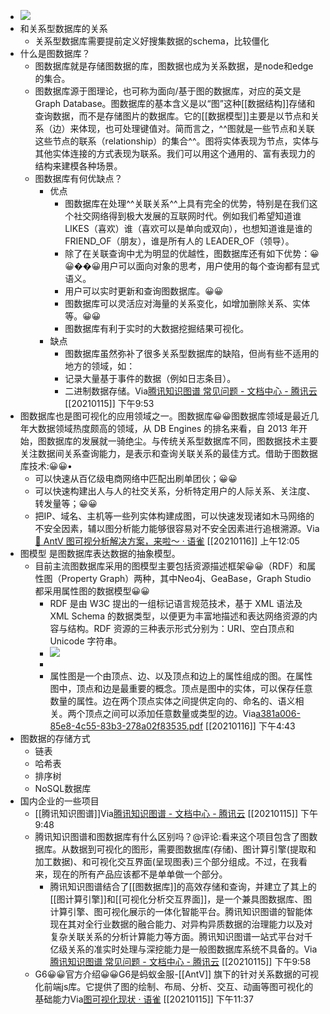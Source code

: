 - ![](https://firebasestorage.googleapis.com/v0/b/firescript-577a2.appspot.com/o/imgs%2Fapp%2Fxinyiheng%2FQ_H47EBN5-.png?alt=media&token=e86ea1f9-3786-4d1b-895c-6c575e5dfe9d)
- 和关系型数据库的关系
    - 关系型数据库需要提前定义好搜集数据的schema，比较僵化
- 什么是图数据库？
    - 图数据库就是存储图数据的库，图数据也成为关系数据，是node和edge的集合。
    - 图数据库源于图理论，也可称为面向/基于图的数据库，对应的英文是 Graph Database。图数据库的基本含义是以“图”这种[[数据结构]]存储和查询数据，而不是存储图片的数据库。它的[[数据模型]]主要是以节点和关系（边）来体现，也可处理键值对。简而言之，^^图就是一些节点和关联这些节点的联系（relationship）的集合^^。图将实体表现为节点，实体与其他实体连接的方式表现为联系。我们可以用这个通用的、富有表现力的结构来建模各种场景。
    - 图数据库有何优缺点？
        - 优点
            - 图数据库在处理^^关联关系^^上具有完全的优势，特别是在我们这个社交网络得到极大发展的互联网时代。例如我们希望知道谁 LIKES（喜欢）谁（喜欢可以是单向或双向），也想知道谁是谁的 FRIEND_OF（朋友），谁是所有人的 LEADER_OF（领导）。
            - 除了在关联查询中尤为明显的优越性，图数据库还有如下优势：😀😀��😀用户可以面向对象的思考，用户使用的每个查询都有显式语义。
            - 用户可以实时更新和查询图数据库。😀😀
            - 图数据库可以灵活应对海量的关系变化，如增加删除关系、实体等。😀😀
            - 图数据库有利于实时的大数据挖掘结果可视化。
        - 缺点
            - 图数据库虽然弥补了很多关系型数据库的缺陷，但尚有些不适用的地方的领域，如：
            - 记录大量基于事件的数据（例如日志条目）。
            - 二进制数据存储。Via[腾讯知识图谱 常见问题 - 文档中心 - 腾讯云](https://cloud.tencent.com/document/product/677/14486) [[20210115]] 下午9:53
- 图数据库也是图可视化的应用领域之一。图数据库😀😀图数据库领域是最近几年大数据领域热度颇高的领域，从 DB Engines 的排名来看，自 2013 年开始，图数据库的发展就一骑绝尘。与传统关系型数据库不同，图数据技术主要关注数据间关系查询能力，是表示和查询关联关系的最佳方式。借助于图数据库技术:😀😀• 
    - 可以快速从百亿级电商网络中匹配出刷单团伙；😀😀
    -  可以快速构建出人与人的社交关系，分析特定用户的人际关系、关注度、转发量等；😀😀
    - 把IP、域名、主机等一些列实体构建成图，可以快速发现诸如木马网络的不安全因素，辅以图分析能力能够很容易对不安全因素进行追根溯源。Via[🎉 AntV 图可视分析解决方案，来啦～ · 语雀](https://www.yuque.com/antv/g6-blog/yphqwy) [[20210116]] 上午12:05
- 图模型 是图数据库表达数据的抽象模型。
    - ⽬前主流图数据库采⽤的图模型主要包括资源描述框架😀😀（RDF）和属性图（Property Graph）两种，其中Neo4j、GeaBase，Graph Studio 都采⽤属性图的数据模型😀😀
        - RDF 是由 W3C 提出的⼀组标记语⾔规范技术，基于 XML 语法及 XML Schema 的数据类型，以便更为丰富地描述和表达⽹络资源的内容与结构。RDF 资源的三种表示形式分别为：URI、空⽩顶点和Unicode 字符串。
        - ![](https://firebasestorage.googleapis.com/v0/b/firescript-577a2.appspot.com/o/imgs%2Fapp%2Fxinyiheng%2Fz2McK1OfOf.png?alt=media&token=f7599ef8-742b-488c-8bc3-3655442b4ef2)
        - 
        - 属性图是⼀个由顶点、边、以及顶点和边上的属性组成的图。在属性图中，顶点和边是最重要的概念。顶点是图中的实体，可以保存任意数量的属性。边在两个顶点实体之间提供定向的、命名的、语义相关。两个顶点之间可以添加任意数量或类型的边。Via[a381a006-85e8-4c55-83b3-278a02f83535.pdf](https://gw.alipayobjects.com/os/bmw-prod/a381a006-85e8-4c55-83b3-278a02f83535.pdf) [[20210116]] 下午4:43
- 图数据的存储方式
    - 链表
    - 哈希表
    - 排序树
    - NoSQL数据库
- 国内企业的一些项目
    - [[腾讯知识图谱]]Via[腾讯知识图谱 - 文档中心 - 腾讯云](https://cloud.tencent.com/document/product/677) [[20210115]] 下午9:48
    - 腾讯知识图谱和图数据库有什么区别吗？@评论:看来这个项目包含了图数据库。从数据到可视化的图形，需要图数据库(存储)、图计算引擎(提取和加工数据)、和可视化交互界面(呈现图表)三个部分组成。不过，在我看来，现在的所有产品应该都不是单单做一个部分。
        - 腾讯知识图谱结合了[[图数据库]]的高效存储和查询，并建立了其上的[[图计算引擎]]和[[可视化分析交互界面]]，是一个兼具图数据库、图计算引擎、图可视化展示的一体化智能平台。腾讯知识图谱的智能体现在其对全行业数据的融合能力、对异构异质数据的治理能力以及对复杂关联关系的分析计算能力等方面。腾讯知识图谱一站式平台对千亿级关系的准实时处理与深挖能力是一般图数据库系统不具备的。Via[腾讯知识图谱 常见问题 - 文档中心 - 腾讯云](https://cloud.tencent.com/document/product/677/14486) [[20210115]] 下午9:58
    - G6😀😀官方介绍😀😀G6是蚂蚁金服-[[AntV]] 旗下的针对关系数据的可视化前端js库。它提供了图的绘制、布局、分析、交互、动画等图可视化的基础能力Via[图可视化现状 · 语雀](https://www.yuque.com/antv/g6-blog/gwb3vr) [[20210115]] 下午11:37

